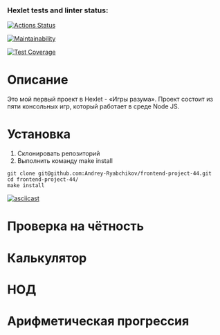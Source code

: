 ### Hexlet tests and linter status:
[![Actions Status](https://github.com/Andrey-Ryabchikov/frontend-project-44/workflows/hexlet-check/badge.svg)](https://github.com/Andrey-Ryabchikov/frontend-project-44/actions)

[![Maintainability](https://api.codeclimate.com/v1/badges/fde79cc98e1e586da0f2/maintainability)](https://codeclimate.com/github/Andrey-Ryabchikov/frontend-project-44/maintainability)

[![Test Coverage](https://api.codeclimate.com/v1/badges/fde79cc98e1e586da0f2/test_coverage)](https://codeclimate.com/github/Andrey-Ryabchikov/frontend-project-44/test_coverage)

# Описание
Это мой первый проект в Hexlet - «Игры разума».
Проект состоит из пяти консольных игр, который работает в среде Node JS.

# Установка
<ol>
    <li>Склонировать репозиторий</li>
    <li>Выполнить команду make install</li>
</ol>

```
git clone git@github.com:Andrey-Ryabchikov/frontend-project-44.git
cd frontend-project-44/
make install
```

[![asciicast](https://asciinema.org/a/1BbpbaZxXiU4UWwQdudbkDSZU.svg)](https://asciinema.org/a/1BbpbaZxXiU4UWwQdudbkDSZU)

# Проверка на чётность

# Калькулятор

# НОД

# Арифметическая прогрессия


